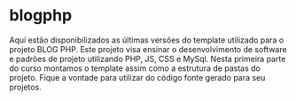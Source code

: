 # blogphp
Aqui estão disponibilizados as últimas versões do template utilizado para o projeto BLOG PHP.
Este projeto visa ensinar o desenvolvimento de software e padrões de projeto utilizando PHP, JS, CSS e MySql.
Nesta primeira parte do curso montamos o template assim como a estrutura de pastas do projeto.
Fique a vontade para utilizar do código fonte gerado para seu projetos.
